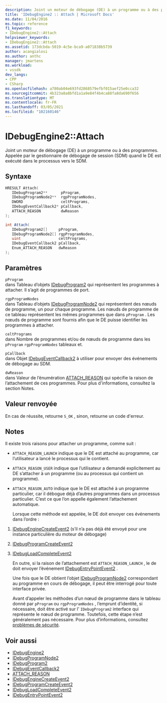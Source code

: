 ```yaml
---
description: Joint un moteur de débogage (DE) à un programme ou à des programmes.
title: 'IDebugEngine2 :: Attach | Microsoft Docs'
ms.date: 11/04/2016
ms.topic: reference
f1_keywords:
- IDebugEngine2::Attach
helpviewer_keywords:
- IDebugEngine2::Attach
ms.assetid: 173dcbda-5019-4c5e-bca9-a071838b5739
author: acangialosi
ms.author: anthc
manager: jmartens
ms.workload:
- vssdk
dev_langs:
- CPP
- CSharp
ms.openlocfilehash: a780ab04e693fd2868579efbf015aef25e0cca32
ms.sourcegitcommit: 4b323a8a8bfd1a1a9e84f4b4ca88fa8da690f656
ms.translationtype: MT
ms.contentlocale: fr-FR
ms.lasthandoff: 03/05/2021
ms.locfileid: "102160146"
---
```

# <a name="idebugengine2attach"></a>IDebugEngine2::Attach
Joint un moteur de débogage (DE) à un programme ou à des programmes. Appelée par le gestionnaire de débogage de session (SDM) quand le DE est exécuté dans le processus vers le SDM.

## <a name="syntax"></a>Syntaxe

```cpp
HRESULT Attach( 
   IDebugProgram2**      pProgram,
   IDebugProgramNode2**  rgpProgramNodes,
   DWORD                 celtPrograms,
   IDebugEventCallback2* pCallback,
   ATTACH_REASON         dwReason
);
```

```csharp
int Attach( 
   IDebugProgram2[]     pProgram,
   IDebugProgramNode2[] rgpProgramNodes,
   uint                 celtPrograms,
   IDebugEventCallback2 pCallback,
   Enum_ATTACH_REASON   dwReason
);
```

## <a name="parameters"></a>Paramètres
`pProgram`\
dans Tableau d’objets [IDebugProgram2](../../../extensibility/debugger/reference/idebugprogram2.md) qui représentent les programmes à attacher. Il s’agit de programmes de port.

`rgpProgramNodes`\
dans Tableau d’objets [IDebugProgramNode2](../../../extensibility/debugger/reference/idebugprogramnode2.md) qui représentent des nœuds de programme, un pour chaque programme. Les nœuds de programme de ce tableau représentent les mêmes programmes que dans `pProgram` . Les nœuds de programme sont fournis afin que le DE puisse identifier les programmes à attacher.

`celtPrograms`\
dans Nombre de programmes et/ou de nœuds de programme dans les `pProgram` `rgpProgramNodes` tableaux et.

`pCallback`\
dans Objet [IDebugEventCallback2](../../../extensibility/debugger/reference/idebugeventcallback2.md) à utiliser pour envoyer des événements de débogage au SDM.

`dwReason`\
dans Valeur de l’énumération [ATTACH_REASON](../../../extensibility/debugger/reference/attach-reason.md) qui spécifie la raison de l’attachement de ces programmes. Pour plus d'informations, consultez la section Notes.

## <a name="return-value"></a>Valeur renvoyée
 En cas de réussite, retourne `S_OK` , sinon, retourne un code d'erreur.

## <a name="remarks"></a>Notes
 Il existe trois raisons pour attacher un programme, comme suit :

- `ATTACH_REASON_LAUNCH` indique que le DE est attaché au programme, car l’utilisateur a lancé le processus qui le contient.

- `ATTACH_REASON_USER` indique que l’utilisateur a demandé explicitement au DE s’attacher à un programme (ou au processus qui contient un programme).

- `ATTACH_REASON_AUTO` indique que le DE est attaché à un programme particulier, car il débogue déjà d’autres programmes dans un processus particulier. C’est ce que l’on appelle également l’attachement automatique.

  Lorsque cette méthode est appelée, le DE doit envoyer ces événements dans l’ordre :

1. [IDebugEngineCreateEvent2](../../../extensibility/debugger/reference/idebugenginecreateevent2.md) (s’il n’a pas déjà été envoyé pour une instance particulière du moteur de débogage)

2. [IDebugProgramCreateEvent2](../../../extensibility/debugger/reference/idebugprogramcreateevent2.md)

3. [IDebugLoadCompleteEvent2](../../../extensibility/debugger/reference/idebugloadcompleteevent2.md)

   En outre, si la raison de l’attachement est `ATTACH_REASON_LAUNCH` , le de doit envoyer l’événement [IDebugEntryPointEvent2](../../../extensibility/debugger/reference/idebugentrypointevent2.md) .

   Une fois que le DE obtient l’objet [IDebugProgramNode2](../../../extensibility/debugger/reference/idebugprogramnode2.md) correspondant au programme en cours de débogage, il peut être interrogé pour toute interface privée.

   Avant d’appeler les méthodes d’un nœud de programme dans le tableau donné par `pProgram` ou `rgpProgramNodes` , l’emprunt d’identité, si nécessaire, doit être activé sur l' `IDebugProgram2` interface qui représente le nœud de programme. Toutefois, cette étape n’est généralement pas nécessaire. Pour plus d’informations, consultez [problèmes de sécurité](../../../extensibility/debugger/security-issues.md).

## <a name="see-also"></a>Voir aussi
- [IDebugEngine2](../../../extensibility/debugger/reference/idebugengine2.md)
- [IDebugProgramNode2](../../../extensibility/debugger/reference/idebugprogramnode2.md)
- [IDebugProgram2](../../../extensibility/debugger/reference/idebugprogram2.md)
- [IDebugEventCallback2](../../../extensibility/debugger/reference/idebugeventcallback2.md)
- [ATTACH_REASON](../../../extensibility/debugger/reference/attach-reason.md)
- [IDebugEngineCreateEvent2](../../../extensibility/debugger/reference/idebugenginecreateevent2.md)
- [IDebugProgramCreateEvent2](../../../extensibility/debugger/reference/idebugprogramcreateevent2.md)
- [IDebugLoadCompleteEvent2](../../../extensibility/debugger/reference/idebugloadcompleteevent2.md)
- [IDebugEntryPointEvent2](../../../extensibility/debugger/reference/idebugentrypointevent2.md)
